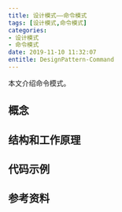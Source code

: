 ```yaml
---
title: 设计模式——命令模式
tags: [设计模式,命令模式]
categories:
- 设计模式
- 命令模式
date: 2019-11-10 11:32:07
entitle: DesignPattern-Command
---
```


本文介绍命令模式。

<!--more-->

## 概念


## 结构和工作原理


## 代码示例


## 参考资料
